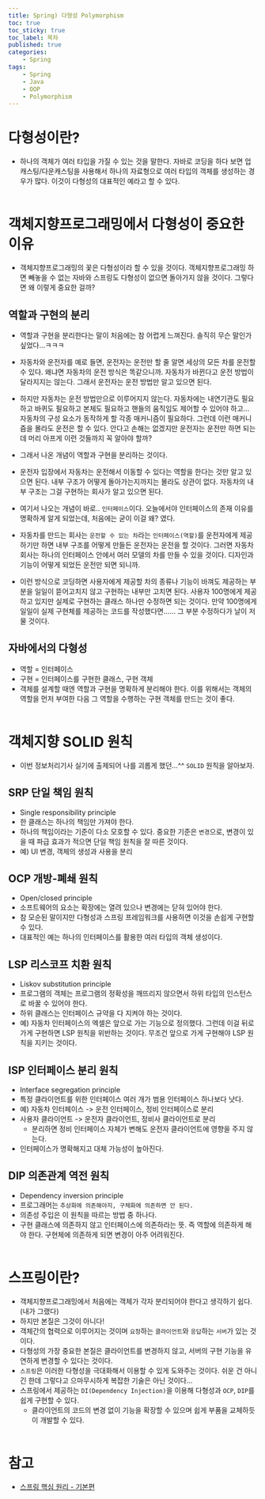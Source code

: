 ```yaml
---
title: Spring) 다형성 Polymorphism
toc: true
toc_sticky: true
toc_label: 목차
published: true
categories:
    - Spring
tags:
    - Spring
    - Java
    - OOP
    - Polymorphism
---
```


# 다형성이란?
* 하나의 객체가 여러 타입을 가질 수 있는 것을 말한다. 자바로 코딩을 하다 보면 업캐스팅/다운캐스팅을 사용해서 하나의 자료형으로 여러 타입의 객체를 생성하는 경우가 많다. 이것이 다형성의 대표적인 예라고 할 수 있다.<br><br>

# 객체지향프로그래밍에서 다형성이 중요한 이유
* 객체지향프로그래밍의 꽃은 다형성이라 할 수 있을 것이다. 객체지향프로그래밍 하면 빼놓을 수 없는 자바와 스프링도 다형성이 없으면 돌아가지 않을 것이다. 그렇다면 왜 이렇게 중요한 걸까?

## 역할과 구현의 분리
* 역할과 구현을 분리한다는 말이 처음에는 참 어렵게 느껴진다. 솔직히 무슨 말인가 싶었다...ㅋㅋㅋ
* 자동차와 운전자를 예로 들면, 운전자는 운전만 할 줄 알면 세상의 모든 차를 운전할 수 있다. 왜냐면 자동차의 운전 방식은 똑같으니까. 자동차가 바뀐다고 운전 방법이 달라지지는 않는다. 그래서 운전자는 운전 방법만 알고 있으면 된다.
* 하지만 자동차는 운전 방법만으로 이루어지지 않는다. 자동차에는 내연기관도 필요하고 바퀴도 필요하고 본체도 필요하고 핸들의 움직임도 제어할 수 있어야 하고... 자동차의 구성 요소가 동작하게 할 각종 매커니즘이 필요하다. 그런데 이런 매커니즘을 몰라도 운전은 할 수 있다. 안다고 손해는 없겠지만 운전자는 운전만 하면 되는데 머리 아프게 이런 것들까지 꼭 알아야 할까?

* 그래서 나온 개념이 역할과 구현을 분리하는 것이다.
* 운전자 입장에서 자동차는 운전해서 이동할 수 있다는 역할을 한다는 것만 알고 있으면 된다. 내부 구조가 어떻게 돌아가는지까지는 몰라도 상관이 없다. 자동차의 내부 구조는 그걸 구현하는 회사가 알고 있으면 된다.
* 여기서 나오는 개념이 바로.. `인터페이스`이다. 오늘에서야 인터페이스의 존재 이유를 명확하게 알게 되었는데, 처음에는 굳이 이걸 왜? 였다.

* 자동차를 만드는 회사는 `운전할 수 있는 차`라는 `인터페이스(역할)`를 운전자에게 제공하기만 하면 내부 구조를 어떻게 만들든 운전자는 운전을 할 것이다. 그러면 자동차 회사는 하나의 인터페이스 안에서 여러 모델의 차를 만들 수 있을 것이다. 디자인과 기능이 어떻게 되었든 운전만 되면 되니까.
* 이런 방식으로 코딩하면 사용자에게 제공할 차의 종류나 기능이 바껴도 제공하는 부분을 일일이 뜯어고치지 않고 구현하는 내부만 고치면 된다. 사용자 100명에게 제공하고 있지만 실제로 구현하는 클래스 하나만 수정하면 되는 것이다. 만약 100명에게 일일이 실제 구현체를 제공하는 코드를 작성했다면...... 그 부분 수정하다가 날이 저물 것이다.

## 자바에서의 다형성
* 역할 = 인터페이스
* 구현 = 인터페이스를 구현한 클래스, 구현 객체
* 객체를 설계할 때엔 역할과 구현을 명확하게 분리해야 한다. 이를 위해서는 객체의 역할을 먼저 부여한 다음 그 역할을 수행하는 구현 객체를 만드는 것이 좋다.<br><br>

# 객체지향 SOLID 원칙
* 이번 정보처리기사 실기에 출제되어 나를 괴롭게 했던...^^ `SOLID` 원칙을 알아보자.

## SRP 단일 책임 원칙
* Single responsibility principle
* 한 클래스는 하나의 책임만 가져야 한다.
* 하나의 책임이라는 기준이 다소 모호할 수 있다. 중요한 기준은 `변경`으로, 변경이 있을 때 파급 효과가 적으면 단일 책임 원칙을 잘 따른 것이다.
* 예) UI 변경, 객체의 생성과 사용을 분리

## OCP 개방-폐쇄 원칙
* Open/closed principle
* 소프트웨어의 요소는 확장에는 열려 있으나 변경에는 닫혀 있어야 한다.
* 참 모순된 말이지만 다형성과 스프링 프레임워크를 사용하면 이것을 손쉽게 구현할 수 있다.
* 대표적인 예는 하나의 인터페이스를 활용한 여러 타입의 객체 생성이다.

## LSP 리스코프 치환 원칙
* Liskov substitution principle
* 프로그램의 객체는 프로그램의 정확성을 깨뜨리지 않으면서 하위 타입의 인스턴스로 바꿀 수 있어야 한다.
* 하위 클래스는 인터페이스 규약을 다 지켜야 하는 것이다. 
* 예) 자동차 인터페이스의 엑셀은 앞으로 가는 기능으로 정의했다. 그런데 이걸 뒤로 가게 구현하면 LSP 원칙을 위반하는 것이다. 무조건 앞으로 가게 구현해야 LSP 원칙을 지키는 것이다.

## ISP 인터페이스 분리 원칙
* Interface segregation principle
* 특정 클라이언트를 위한 인터페이스 여러 개가 범용 인터페이스 하나보다 낫다.
* 예) 자동차 인터페이스 -> 운전 인터페이스, 정비 인터페이스로 분리
* 사용자 클라이언트 -> 운전자 클라이언트, 정비사 클라이언트로 분리
    * 분리하면 정비 인터페이스 자체가 변해도 운전자 클라이언트에 영향을 주지 않는다.
* 인터페이스가 명확해지고 대체 가능성이 높아진다.

## DIP 의존관계 역전 원칙
* Dependency inversion principle
* 프로그래머는 `추상화에 의존해야지, 구체화에 의존하면 안 된다.`
* 의존성 주입은 이 원칙을 따르는 방법 중 하나다.
* 구현 클래스에 의존하지 않고 인터페이스에 의존하라는 뜻. 즉 역할에 의존하게 해야 한다. 구현체에 의존하게 되면 변경이 아주 어려워진다.<br><br>

# 스프링이란?
* 객체지향프로그래밍에서 처음에는 객체가 각자 분리되어야 한다고 생각하기 쉽다. (내가 그랬다)
* 하지만 본질은 그것이 아니다!
* 객체간의 협력으로 이루어지는 것이며 `요청`하는 `클라이언트`와 `응답`하는 `서버`가 있는 것이다.
* 다형성의 가장 중요한 본질은 클라이언트를 변경하지 않고, 서버의 구현 기능을 유연하게 변경할 수 있다는 것이다.
* `스프링`은 이러한 다형성을 극대화해서 이용할 수 있게 도와주는 것이다. 쉬운 건 아니긴 한데 그렇다고 으마무시하게 복잡한 기술은 아닌 것이다...
* 스프링에서 제공하는 `DI(Dependency Injection)`을 이용해 다형성과 `OCP`, `DIP`를 쉽게 구현할 수 있다.
    * 클라이언트의 코드의 변경 없이 기능을 확장할 수 있으며 쉽게 부품을 교체하듯이 개발할 수 있다.<br><br>

# 참고
* [스프링 핵심 원리 - 기본편](https://www.inflearn.com/course/%EC%8A%A4%ED%94%84%EB%A7%81-%ED%95%B5%EC%8B%AC-%EC%9B%90%EB%A6%AC-%EA%B8%B0%EB%B3%B8%ED%8E%B8#)
